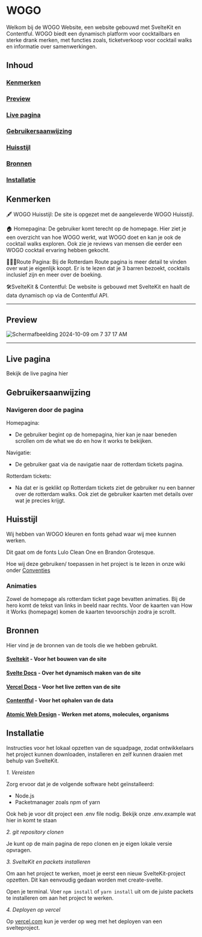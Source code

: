 # WOGO
Welkom bij de WOGO Website, een website gebouwd met SvelteKit en Contentful. WOGO biedt een dynamisch platform voor cocktailbars en sterke drank merken, met functies zoals, ticketverkoop voor cocktail walks en informatie over samenwerkingen.

## Inhoud

### [Kenmerken](https://github.com/Seijno/wogo?tab=readme-ov-file#kenmerken)
### [Preview ](https://github.com/Seijno/wogo?tab=readme-ov-file#preview)
### [Live pagina](https://github.com/Seijno/wogo?tab=readme-ov-file#live-pagina)
### [Gebruikersaanwijzing](https://github.com/Seijno/wogo?tab=readme-ov-file#gebruikersaanwijzing-1)
### [Huisstijl](https://github.com/Seijno/wogo?tab=readme-ov-file#huisstijl)
### [Bronnen](https://github.com/Seijno/wogo?tab=readme-ov-file#bronnen)
### [Installatie](https://github.com/Seijno/wogo?tab=readme-ov-file#installatie)


## Kenmerken
🖋 WOGO Huisstijl: De site is opgezet met de aangeleverde WOGO Huisstijl. 

🏠 Homepagina: De gebruiker komt terecht op de homepage. Hier ziet je een overzicht van hoe WOGO werkt, wat WOGO doet en kan je ook de cocktail walks exploren. Ook zie je reviews van mensen die eerder een WOGO cocktail ervaring hebben gekocht. 

🚶🏽‍♀️Route Pagina: Bij de Rotterdam Route pagina is meer detail te vinden over wat je eigenlijk koopt. Er is te lezen dat je 3 barren bezoekt, cocktails inclusief zijn en meer over de boeking.

🛠SvelteKit & Contentful: De website is gebouwd met SvelteKit en haalt de data dynamisch op via de Contentful API.

------------------------------------------------------------------------------------------------------------------
## Preview
![Schermafbeelding 2024-10-09 om 7 37 17 AM](https://github.com/user-attachments/assets/47271912-3dd8-4516-8c91-b490b0b8c2dc)

------------------------------------------------------------------------------------------------------------------


## Live pagina

Bekijk de live pagina hier 

## Gebruikersaanwijzing
### Navigeren door de pagina
Homepagina:
- De gebruiker begint op de homepagina, hier kan je naar beneden scrollen om de what we do en how it works te bekijken.

Navigatie:
- De gebruiker gaat via de navigatie naar de rotterdam tickets pagina.

Rotterdam tickets:
- Na dat er is geklikt op Rotterdam tickets ziet de gebruiker nu een banner over de rotterdam walks. Ook ziet de gebruiker kaarten met details over wat je precies krijgt.

## Huisstijl

Wij hebben van WOGO kleuren en fonts gehad waar wij mee kunnen werken. 

Dit gaat om de fonts Lulo Clean One en Brandon Grotesque.

Hoe wij deze gebruiken/ toepassen in het project is te lezen in onze wiki onder [Conventies](https://github.com/Seijno/wogo/wiki/Conventies)

### Animaties
Zowel de homepage als rotterdam ticket page bevatten animaties. Bij de hero komt de tekst van links in beeld naar rechts. Voor de kaarten van How it Works (homepage) komen de kaarten tevoorschijn zodra je scrollt.

## Bronnen
Hier vind je de bronnen van de tools die we hebben gebruikt. 

#### [Sveltekit](https://kit.svelte.dev/) - Voor het bouwen van de site

#### [Svelte Docs](https://svelte.dev/docs/special-elements#svelte-component) - Over het dynamisch maken van de site

#### [Vercel Docs](https://vercel.com/docs/frameworks/sveltekit) - Voor het live zetten van de site

#### [Contentful](https://www.contentful.com) - Voor het ophalen van de data

#### [Atomic Web Design](https://bradfrost.com/blog/post/atomic-web-design/) - Werken met atoms, molecules, organisms

## Installatie
Instructies voor het lokaal opzetten van de squadpage, zodat ontwikkelaars het project kunnen downloaden, installeren en zelf kunnen draaien met behulp van SvelteKit.

*1. Vereisten*

Zorg ervoor dat je de volgende software hebt geïnstalleerd:

- Node.js
- Packetmanager zoals npm of yarn

Ook heb je voor dit project een .env file nodig. Bekijk onze .env.example wat hier in komt te staan

*2. git repository clonen*

Je kunt op de main pagina de repo clonen en je eigen lokale versie opvragen.

*3. SvelteKit en packets installeren*

Om aan het project te werken, moet je eerst een nieuw SvelteKit-project opzetten. Dit kan eenvoudig gedaan worden met create-svelte.

Open je terminal.
Voer ```npm install``` of ```yarn install``` uit om de juiste packets te installeren om aan het project te werken.

*4. Deployen op vercel*

Op [vercel.com](https://vercel.com/docs/frameworks/sveltekit) kun je verder op weg met het deployen van een svelteproject. 

